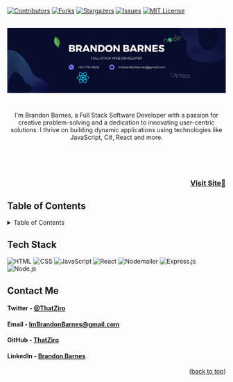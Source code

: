 <a name="readme-top"></a>

[![Contributors][contributors-shield]][contributors-url]
[![Forks][forks-shield]][forks-url]
[![Stargazers][stars-shield]][stars-url]
[![Issues][issues-shield]][issues-url]
[![MIT License][license-shield]][license-url]

<!-- PROJECT LOGO -->
<br />
<div align="center">

<a href="https://github.com/ThatZiro/React-Portfolio/">
  <img src="./Banner.png" alt="Brandon Barnes Banner">
</a>


#

I'm Brandon Barnes, a Full Stack Software Developer with a passion for creative problem-solving and a dedication to innovating user-centric solutions. I thrive on building dynamic applications using technologies like JavaScript, C#, React and more.


</div>
<br />
<br />

# <h3 font size="1" align="right"><a href="https://brandonbarnes.netlify.app/" target="_blank">Visit Site🚀</a></h3>

## Table of Contents

<!-- TABLE OF CONTENTS -->
<details>
  <summary>Table of Contents</summary>
  <ol>
    <li><a href="#tech-stack">Tech Stack</a></li>
    <li><a href="#contact">Contact</a></li>
  </ol>
</details>

## Tech Stack

![HTML](https://img.shields.io/badge/HTML-%23e44d26.svg?style=for-the-badge&logo=html5&logoColor=white)
![CSS](https://img.shields.io/badge/CSS-%231572b6.svg?style=for-the-badge&logo=css3&logoColor=white)
![JavaScript](https://img.shields.io/badge/JavaScript-%23f7df1e.svg?style=for-the-badge&logo=javascript&logoColor=black)
![React](https://img.shields.io/badge/React-%2361dafb.svg?style=for-the-badge&logo=react&logoColor=white)
![Nodemailer](https://img.shields.io/badge/Nodemailer-%234599e5.svg?style=for-the-badge&logo=nodemailer&logoColor=white)
![Express.js](https://img.shields.io/badge/Express.js-%23404d59.svg?style=for-the-badge&logo=express)
![Node.js](https://img.shields.io/badge/Node.js-%23339933.svg?style=for-the-badge&logo=node.js&logoColor=white)

## Contact Me

<a name="contact"></a>

<h4>Twitter - <a href="https://twitter.com/ThatZiro">@ThatZiro</a></h4>
<h4>Email - <a href="mailto:ImBrandonBarnes@gmail.com">ImBrandonBarnes@gmail.com</a></h4>
<h4>GitHub - <a href="https://github.com/ThatZiro">ThatZiro</a></h4>
<h4>LinkedIn - <a href="https://www.linkedin.com/in/brandon-barnes-4b2098232/">Brandon Barnes</a></h4>

<p style="text-align: right;">(<a href="#readme-top">back to top</a>)</p>

<!-- MARKDOWN LINKS & IMAGES -->
<!-- https://www.markdownguide.org/basic-syntax/#reference-style-links -->

[contributors-shield]: https://img.shields.io/github/contributors/ThatZiro/React-Portfolio.svg?style=for-the-badge
[contributors-url]: https://github.com/ThatZiro/React-Portfolio/graphs/contributors
[forks-shield]: https://img.shields.io/github/forks/ThatZiro/React-Portfolio.svg?style=for-the-badge
[forks-url]: https://github.com/ThatZiro/React-Portfolio/network/members
[stars-shield]: https://img.shields.io/github/stars/ThatZiro/React-Portfolio.svg?style=for-the-badge
[stars-url]: https://github.com/ThatZiro/React-Portfolio/stargazers
[issues-shield]: https://img.shields.io/github/issues/ThatZiro/React-Portfolio.svg?style=for-the-badge
[issues-url]: https://github.com/ThatZiro/React-Portfolio/issues
[license-shield]: https://img.shields.io/github/license/ThatZiro/React-Portfolio.svg?style=for-the-badge
[license-url]: https://github.com/ThatZiro/React-Portfolio/blob/master/LICENSE.txt
[linkedin-shield]: https://img.shields.io/badge/-LinkedIn-black.svg?style=for-the-badge&logo=linkedin&colorB=555
[linkedin-url]: https://linkedin.com/in/linkedin_username
